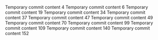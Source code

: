 Temporary commit content 4
Temporary commit content 6
Temporary commit content 19
Temporary commit content 34
Temporary commit content 37
Temporary commit content 47
Temporary commit content 49
Temporary commit content 70
Temporary commit content 99
Temporary commit content 109
Temporary commit content 140
Temporary commit content 152
